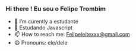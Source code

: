 ### Hi there !  Eu sou o Felipe Trombim
- 🔭 I’m curently  a  estudante
- 🌱  Estudando Javascript
- 📫 How to reach me:  Felipeleitexxx@gmail.com
- 😄 Pronouns: ele/dele

